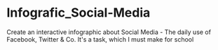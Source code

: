 Infografic_Social-Media
=======================

Create an interactive infographic about Social Media - The daily use of Facebook, Twitter &amp; Co. It's a task, which I must make for school
